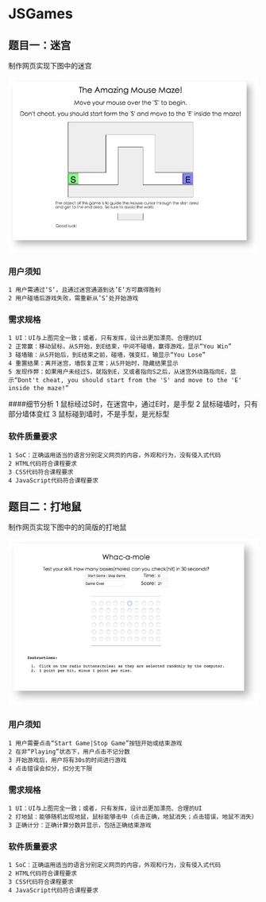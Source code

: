 # JSGames

## 题目一：迷宫

制作网页实现下图中的迷宫

![maze](https://github.com/NeoBryant/JSGames/blob/master/img/maze.jpg)

### 用户须知
	1 用户需通过‘S‘，且通过迷宫通道到达’E‘方可赢得胜利
	2 用户碰墙后游戏失败，需重新从’S‘处开始游戏

### 需求规格
	1 UI：UI与上图完全一致；或者，只有发挥，设计出更加漂亮、合理的UI
	2 正常赢：移动鼠标，从S开始，到E结束，中间不碰墙，赢得游戏，显示“You Win”
	3 碰墙输：从S开始后，到E结束之前，碰墙，强变红，输显示“You Lose”
	4 重置结果：离开迷宫，墙恢复正常；从S开始时，隐藏结果显示
	5 发现作弊：如果用户未经过S，就指到E，又或者指向S之后，从迷宫外绕路指向E，显示“Dont't cheat, you should start from the 'S' and move to the 'E' inside the maze!”

####细节分析
	1 鼠标经过S时，在迷宫中，通过E时，是手型
	2 鼠标碰墙时，只有部分墙体变红
	3 鼠标碰到墙时，不是手型，是光标型


### 软件质量要求
	1 SoC：正确运用适当的语言分别定义网页的内容，外观和行为，没有侵入式代码
	2 HTML代码符合课程要求
	3 CSS代码符合课程要求
	4 JavaScript代码符合课程要求

## 题目二：打地鼠

制作网页实现下图中的的简版的打地鼠

![mole](https://github.com/NeoBryant/JSGames/blob/master/img/mole.jpg)

### 用户须知
	1 用户需要点击“Start Game|Stop Game”按钮开始或结束游戏
	2 在非“Playing”状态下，用户点击不记分数
	3 开始游戏后，用户将有30s的时间进行游戏
	4 点击错误会扣分，扣分无下限


### 需求规格
	1 UI：UI与上图完全一致；或者，只有发挥，设计出更加漂亮、合理的UI
	2 打地鼠：能够随机出现地鼠，鼠标能够击中（点击正确，地鼠消失；点击错误，地鼠不消失）
	3 正确计分：正确计算分数并显示，包括正确结束游戏

### 软件质量要求
	1 SoC：正确运用适当的语言分别定义网页的内容，外观和行为，没有侵入式代码
	2 HTML代码符合课程要求
	3 CSS代码符合课程要求
	4 JavaScript代码符合课程要求	


